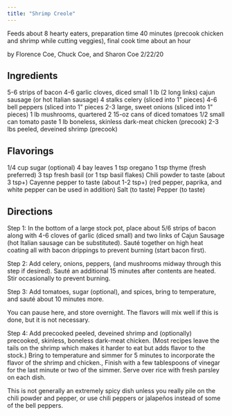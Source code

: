 ```yaml
---
title: "Shrimp Creole"
---
```


Feeds about 8 hearty eaters, preparation time 40 minutes (precook chicken and shrimp while cutting veggies), final cook time about an hour  

by Florence Coe, Chuck Coe, and Sharon Coe   		2/22/20

## Ingredients

5-6 strips of bacon
4-6 garlic cloves, diced small
1 lb (2 long links) cajun sausage (or hot Italian sausage)
4 stalks celery (sliced into 1" pieces)
4-6 bell  peppers (sliced into 1" pieces
2-3 large, sweet onions (sliced into 1" pieces)
1 lb mushrooms, quartered
2 15-oz cans of diced tomatoes
1/2 small can tomato paste
1 lb boneless, skinless dark-meat chicken (precook)
2-3 lbs peeled, deveined shrimp (precook)

## Flavorings

1/4 cup sugar (optional)
4 bay leaves
1 tsp oregano
1 tsp thyme (fresh preferred)
3 tsp fresh basil (or 1 tsp basil flakes)
Chili powder to taste (about 3 tsp+)
Cayenne pepper to taste (about 1-2 tsp+)
(red pepper, paprika, and white pepper can be used in addition)
Salt (to taste)
Pepper (to taste)

## Directions

Step 1: In the bottom of a large stock pot, place about 5/6 strips of bacon along with 4-6 cloves of garlic (diced small) and two links of Cajun Sausage (hot Italian sausage can be substituted).  Sauté together on high heat coating all with bacon drippings to prevent burning (start bacon first).

Step 2: Add celery, onions, peppers, (and mushrooms midway through this step if desired).  Sauté an additional 15 minutes after contents are heated.  Stir occasionally to prevent burning.

Step 3: Add tomatoes, sugar (optional), and spices, bring to temperature, and sauté about 10 minutes more.

You can pause here, and store overnight.  The flavors will mix well if this is done, but it is not necessary.

Step 4: Add precooked peeled, deveined shrimp and (optionally) precooked, skinless, boneless dark-meat chicken. (Most recipes leave the tails on the shrimp which makes it harder to eat but adds flavor to the stock.)  Bring to temperature and simmer for 5 minutes to incorporate the flavor of the shrimp and chicken., Finish with a few tablespoons of vinegar for the last minute or two of the simmer. Serve over rice with fresh parsley on each dish.

This is not generally an extremely spicy dish unless you really pile on the chili powder and pepper, or use chili peppers or jalapeños instead of some of the bell peppers.    
